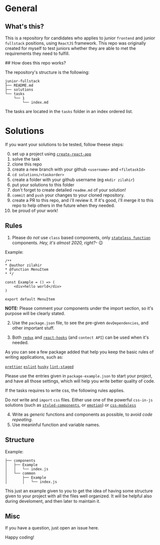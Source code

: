 # General

## What's this?

This is a repository for candidates who applies to junior `frontend` and junior `fullstack` positions, using `ReactJS` framework.
This repo was originally created for myself to test juniors whether they are able to met the requirements they need to fulfill.

## How does this repo works?

The repository's structure is the following:

```
junior-fullstack
├── README.md
├── solutions
└── tasks
    └── 1
        └── index.md
```

The tasks are located in the `tasks` folder in an index ordered list.

# Solutions

If you want your solutions to be tested, follow theese steps:

0. set up a project using [`create-react-app`](https://github.com/facebook/create-react-app)
1. solve the task
1. clone this repo
1. create a new branch with your github `<username>` and `<filetaskId>`
1. `cd solutions/<taskorder>`
1. create a folder with your github username (eg `mkdir zilahir`)
1. put your solutions to this folder
1. don't forget to create detailed `readme.md` of your solution!
1. `commit` and `push` your changes to your cloned repository.
1. create a PR to this repo, and i'll review it. If it's good, i'll merge it to this repo to help others in the future when they needed.
1. be proud of your work!

## Rules

1. Please do _not_ use `class` based components, only [`stateless function`](https://www.robinwieruch.de/react-function-component#react-stateless-function-component) components. _Hey, it's almost 2020, right?-_ :wink:

Example:

```
/**
* @author zilahir
* @function MenuItem
* */

const Example = () => (
	<div>hello world</div>
)

export default MenuItem
```

**NOTE:** Please comment your components under the import section, so it's purpose will be clearly stated.

2. Use the `package.json` file, to see the pre-given `devDependencies`, and other important stuff.

3. Both [`redux`](https://github.com/reduxjs/redux) and [`react-hooks`](https://reactjs.org/docs/hooks-intro.html) (and `contect API`) can be used when it's needed.

As you can see a few package added that help you keep the basic rules of writing applications, such as:

[`prettier`](https://github.com/prettier/prettier)
[`eslint`](https://github.com/eslint/eslint)
[`husky`](https://github.com/typicode/husky)
[`lint-staged`](https://github.com/okonet/lint-staged)

Please use the entries given in `package-example.json` to start your project, and have all those settings, which will help you write better quality of code.

If the tasks requires to write css, the following rules applies.

Do _not_ write and `import` `css` files. Either use one of the powerful `css-in-js` solutions (such as [`styled-components`](https://github.com/styled-components), or [`emotion`](https://github.com/emotion-js/emotion)) or [`css-moduless`](https://create-react-app.dev/docs/adding-a-css-modules-stylesheet/)

4. Write as _generic_ functions and components as possible, to avoid _code repeating_.
5. Use meaninful function and variable names.

## Structure

Example:

```
├── components
│   ├── Example
│   │   └── index.js
│   └── common
│       ├── Example
│       │   └── index.js
```

This just an example given to you to get the idea of having some structure given to your project with all the files well organized. It will be helpful also during develoment, and then later to maintain it.

## Misc

If you have a question, just open an issue here.

Happy coding!
